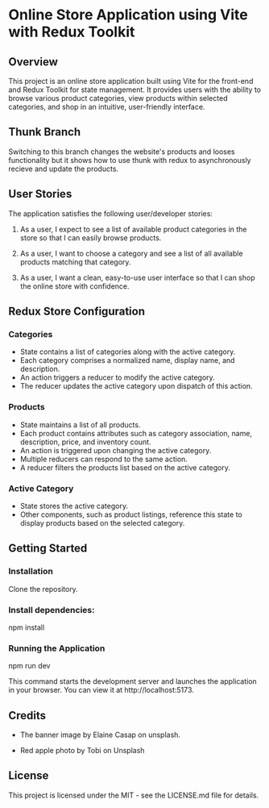 # Online Store Application using Vite with Redux Toolkit

## Overview

This project is an online store application built using Vite for the front-end and Redux Toolkit for state management. It provides users with the ability to browse various product categories, view products within selected categories, and shop in an intuitive, user-friendly interface.

## Thunk Branch

Switching to this branch changes the website's products and looses functionality but it shows how to use thunk with redux to asynchronously recieve and update the products.

## User Stories

The application satisfies the following user/developer stories:

1. As a user, I expect to see a list of available product categories in the store so that I can easily browse products.

2. As a user, I want to choose a category and see a list of all available products matching that category.

3. As a user, I want a clean, easy-to-use user interface so that I can shop the online store with confidence.

## Redux Store Configuration

### Categories

- State contains a list of categories along with the active category.
- Each category comprises a normalized name, display name, and description.
- An action triggers a reducer to modify the active category.
- The reducer updates the active category upon dispatch of this action.

### Products

- State maintains a list of all products.
- Each product contains attributes such as category association, name, description, price, and inventory count.
- An action is triggered upon changing the active category.
- Multiple reducers can respond to the same action.
- A reducer filters the products list based on the active category.

### Active Category

- State stores the active category.
- Other components, such as product listings, reference this state to display products based on the selected category.

## Getting Started

### Installation

Clone the repository.

### Install dependencies:

npm install

### Running the Application

npm run dev

This command starts the development server and launches the application in your browser. You can view it at http://localhost:5173.

## Credits

- The banner image by Elaine Casap on unsplash.

- Red apple photo by Tobi on Unsplash
  
## License

This project is licensed under the MIT - see the LICENSE.md file for details.